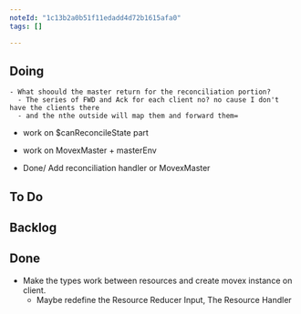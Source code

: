 ```yaml
---
noteId: "1c13b2a0b51f11edadd4d72b1615afa0"
tags: []

---
```


## Doing

    - What shoould the master return for the reconciliation portion?
      - The series of FWD and Ack for each client no? no cause I don't have the clients there
      - and the nthe outside will map them and forward them=

  - work on $canReconcileState part  

- work on MovexMaster + masterEnv

- Done/ Add reconciliation handler or MovexMaster 

## To Do

## Backlog

## Done

- Make the types work between resources and create movex instance on client.
  - Maybe redefine the Resource Reducer Input, The Resource Handler